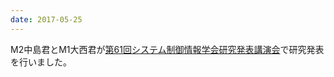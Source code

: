 ```yaml
---
date: 2017-05-25
---
```

M2中島君とM1大西君が<a href="https://sci17.iscie.or.jp/">第61回システム制御情報学会研究発表講演会</a>で研究発表を行いました。 
